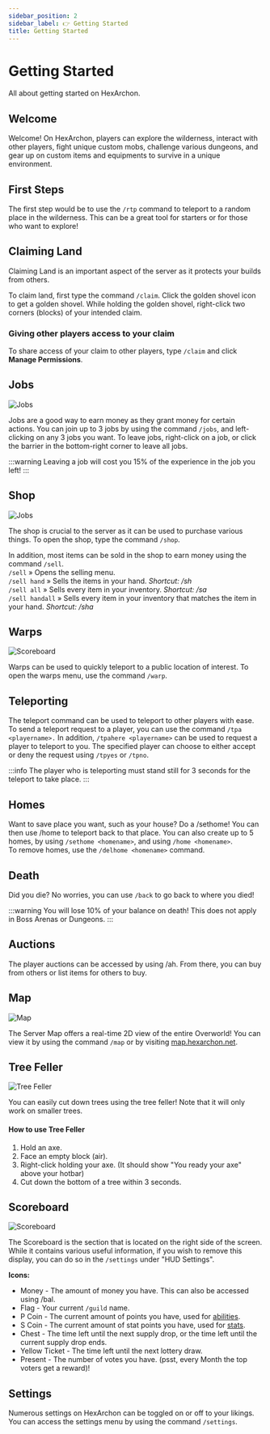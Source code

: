 ```yaml
---
sidebar_position: 2
sidebar_label: 👉 Getting Started
title: Getting Started
---
```


# Getting Started
All about getting started on HexArchon.

## Welcome

Welcome! On HexArchon, players can explore the wilderness, interact with other players, fight unique custom mobs, challenge various dungeons, and gear up on custom items and equipments to survive in a unique environment.

## First Steps

The first step would be to use the `/rtp` command to teleport to a random place in the wilderness. This can be a great tool for starters or for those who want to explore!

## Claiming Land

Claiming Land is an important aspect of the server as it protects your builds from others.

To claim land, first type the command `/claim`. Click the golden shovel icon to get a golden shovel. While holding the golden shovel, right-click two corners (blocks) of your intended claim.

### Giving other players access to your claim
To share access of your claim to other players, type `/claim` and click **Manage Permissions**. <br />

## Jobs

![Jobs](./img/getting-started/jobs.png)

Jobs are a good way to earn money as they grant money for certain actions. You can join up to 3 jobs by using the command `/jobs`, and left-clicking on any 3 jobs you want.
To leave jobs, right-click on a job, or click the barrier in the bottom-right corner to leave all jobs.

:::warning
Leaving a job will cost you 15% of the experience in the job you left!
:::

## Shop

![Jobs](./img/getting-started/shop.png)

The shop is crucial to the server as it can be used to purchase various things. To open the shop, type the command `/shop`. <br />

In addition, most items can be sold in the shop to earn money using the command `/sell`. <br />
`/sell` » Opens the selling menu. <br />
`/sell hand` » Sells the items in your hand. *Shortcut: /sh* <br />
`/sell all` » Sells every item in your inventory. *Shortcut: /sa* <br />
`/sell handall` » Sells every item in your inventory that matches the item in your hand. *Shortcut: /sha* <br />

## Warps

![Scoreboard](./img/getting-started/warps.png)

Warps can be used to quickly teleport to a public location of interest. To open the warps menu, use the command `/warp`.

## Teleporting

The teleport command can be used to teleport to other players with ease. To send a teleport request to a player, you can use the command `/tpa <playername>.` In addition, `/tpahere <playername>` can be used to request a player to teleport to you. The specified player can choose to either accept or deny the request using `/tpyes` or `/tpno`.

:::info
The player who is teleporting must stand still for 3 seconds for the teleport to take place.
:::

## Homes

Want to save place you want, such as your house? Do a /sethome! You can then use /home to teleport back to that place.
You can also create up to 5 homes, by using `/sethome <homename>`, and using `/home <homename>`. <br />
To remove homes, use the `/delhome <homename>` command. <br />

## Death

Did you die? No worries, you can use `/back` to go back to where you died!

:::warning
You will lose 10% of your balance on death! This does not apply in Boss Arenas or Dungeons.
:::

## Auctions

The player auctions can be accessed by using /ah. From there, you can buy from others or list items for others to buy.

## Map

![Map](./img/getting-started/map.png)

The Server Map offers a real-time 2D view of the entire Overworld! You can view it by using the command `/map` or by visiting [map.hexarchon.net](https://map.hexarchon.net/).

## Tree Feller

![Tree Feller](./img/getting-started/treefeller.gif)

You can easily cut down trees using the tree feller! Note that it will only work on smaller trees.

#### How to use Tree Feller
1. Hold an axe.
2. Face an empty block (air).
3. Right-click holding your axe. (It should show "You ready your axe" above your hotbar)
4. Cut down the bottom of a tree within 3 seconds.

## Scoreboard

![Scoreboard](./img/getting-started/scoreboard.png)

The Scoreboard is the section that is located on the right side of the screen. While it contains various useful information, if you wish to remove this display, you can do so in the `/settings` under "HUD Settings". <br />

**Icons:**
- Money - The amount of money you have. This can also be accessed using /bal. <br />
- Flag - Your current `/guild` name. <br />
- P Coin - The current amount of points you have, used for [abilities](gameplay-mechanics/abilities.md). <br />
- S Coin - The current amount of stat points you have, used for [stats](gameplay-mechanics/stats.md). <br />
- Chest - The time left until the next supply drop, or the time left until the current supply drop ends. <br />
- Yellow Ticket - The time left until the next lottery draw. <br />
- Present - The number of votes you have. (psst, every Month the top voters get a reward)! <br />

## Settings

Numerous settings on HexArchon can be toggled on or off to your likings. You can access the settings menu by using the command `/settings`.
